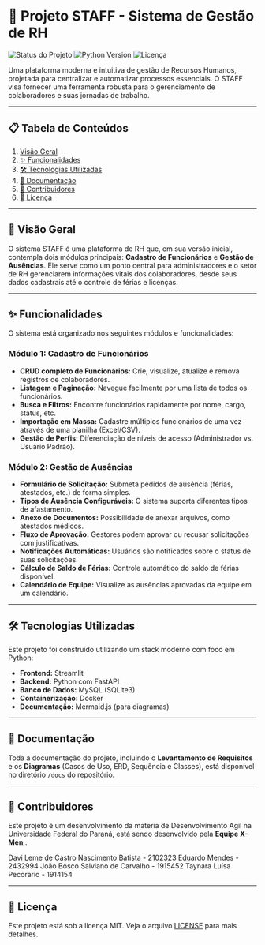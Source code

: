 # 🚀 Projeto STAFF - Sistema de Gestão de RH

![Status do Projeto](https://img.shields.io/badge/status-em%20desenvolvimento-yellowgreen)
![Python Version](https://img.shields.io/badge/python-3.11%2B-blue)
![Licença](https://img.shields.io/badge/licen%C3%A7a-MIT-blue)

Uma plataforma moderna e intuitiva de gestão de Recursos Humanos, projetada para centralizar e automatizar processos essenciais. O STAFF visa fornecer uma ferramenta robusta para o gerenciamento de colaboradores e suas jornadas de trabalho.

---

## 📋 Tabela de Conteúdos

1.  [Visão Geral](#-visão-geral)
2.  [✨ Funcionalidades](#-funcionalidades)
3.  [🛠️ Tecnologias Utilizadas](#️-tecnologias-utilizadas)
4.  [📄 Documentação](#-documentação)
5.  [🤝 Contribuidores](#-contribuidores)
6.  [📜 Licença](#-licença)

---

## 📖 Visão Geral

O sistema STAFF é uma plataforma de RH que, em sua versão inicial, contempla dois módulos principais: **Cadastro de Funcionários** e **Gestão de Ausências**. Ele serve como um ponto central para administradores e o setor de RH gerenciarem informações vitais dos colaboradores, desde seus dados cadastrais até o controle de férias e licenças.

---

## ✨ Funcionalidades

O sistema está organizado nos seguintes módulos e funcionalidades:

### Módulo 1: Cadastro de Funcionários
* **CRUD completo de Funcionários:** Crie, visualize, atualize e remova registros de colaboradores.
* **Listagem e Paginação:** Navegue facilmente por uma lista de todos os funcionários.
* **Busca e Filtros:** Encontre funcionários rapidamente por nome, cargo, status, etc.
* **Importação em Massa:** Cadastre múltiplos funcionários de uma vez através de uma planilha (Excel/CSV).
* **Gestão de Perfis:** Diferenciação de níveis de acesso (Administrador vs. Usuário Padrão).

### Módulo 2: Gestão de Ausências
* **Formulário de Solicitação:** Submeta pedidos de ausência (férias, atestados, etc.) de forma simples.
* **Tipos de Ausência Configuráveis:** O sistema suporta diferentes tipos de afastamento.
* **Anexo de Documentos:** Possibilidade de anexar arquivos, como atestados médicos.
* **Fluxo de Aprovação:** Gestores podem aprovar ou recusar solicitações com justificativas.
* **Notificações Automáticas:** Usuários são notificados sobre o status de suas solicitações.
* **Cálculo de Saldo de Férias:** Controle automático do saldo de férias disponível.
* **Calendário de Equipe:** Visualize as ausências aprovadas da equipe em um calendário.

---

## 🛠️ Tecnologias Utilizadas

Este projeto foi construído utilizando um stack moderno com foco em Python:

* **Frontend:** Streamlit
* **Backend:** Python com FastAPI
* **Banco de Dados:** MySQL (SQLite3)
* **Containerização:** Docker
* **Documentação:** Mermaid.js (para diagramas)

---

## 📄 Documentação

Toda a documentação do projeto, incluindo o **Levantamento de Requisitos** e os **Diagramas** (Casos de Uso, ERD, Sequência e Classes), está disponível no diretório `/docs` do repositório.

---

## 🤝 Contribuidores

Este projeto é um desenvolvimento da materia de Desenvolvimento Agil na Universidade Federal do Paraná, está sendo desenvolvido pela **Equipe X-Men**,.

Davi Leme de Castro Nascimento Batista - 2102323
Eduardo Mendes - 2432994
João Bosco Salviano de Carvalho - 1915452
Taynara Luísa Pecorario - 1914154

---

## 📜 Licença

Este projeto está sob a licença MIT. Veja o arquivo [LICENSE](LICENSE) para mais detalhes.
